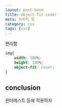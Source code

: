```yaml
---
layout: post-base
title: object-fit cover
meta: 이미지 핏
category: css
tags: [css]
---
```


편리함

```css
img{
    width: 100%;
    height: 100%;
    object-fit: cover;
}
```

## conclusion

윈터레스트 등에 적용하자
